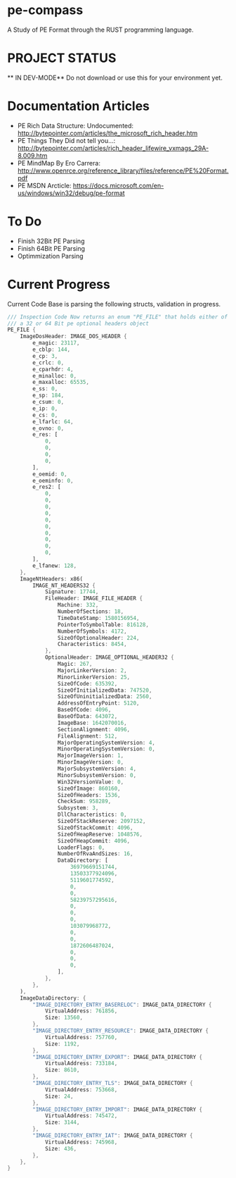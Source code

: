 # pe-compass
A Study of PE Format through the RUST programming language.

# PROJECT STATUS
** IN DEV-MODE** Do not download or use this for your environment yet.

# Documentation Articles
* PE Rich Data Structure: Undocumented: http://bytepointer.com/articles/the_microsoft_rich_header.htm
* PE Things They Did not tell you...: http://bytepointer.com/articles/rich_header_lifewire_vxmags_29A-8.009.htm
* PE MindMap By Ero Carrera: http://www.openrce.org/reference_library/files/reference/PE%20Format.pdf
* PE MSDN Arcticle:  https://docs.microsoft.com/en-us/windows/win32/debug/pe-format

# To Do
* Finish 32Bit PE Parsing
* Finish 64Bit PE Parsing
* Optimmization Parsing

# Current Progress
Current Code Base is parsing the following structs, validation in progress.

```rust
/// Inspection Code Now returns an enum "PE_FILE" that holds either of
/// a 32 or 64 Bit pe optional headers object
PE_FILE {
    ImageDosHeader: IMAGE_DOS_HEADER {
        e_magic: 23117,
        e_cblp: 144,
        e_cp: 3,
        e_crlc: 0,
        e_cparhdr: 4,
        e_minalloc: 0,
        e_maxalloc: 65535,
        e_ss: 0,
        e_sp: 184,
        e_csum: 0,
        e_ip: 0,
        e_cs: 0,
        e_lfarlc: 64,
        e_ovno: 0,
        e_res: [
            0,
            0,
            0,
            0,
        ],
        e_oemid: 0,
        e_oeminfo: 0,
        e_res2: [
            0,
            0,
            0,
            0,
            0,
            0,
            0,
            0,
            0,
            0,
        ],
        e_lfanew: 128,
    },
    ImageNtHeaders: x86(
        IMAGE_NT_HEADERS32 {
            Signature: 17744,
            FileHeader: IMAGE_FILE_HEADER {
                Machine: 332,
                NumberOfSections: 18,
                TimeDateStamp: 1580156954,
                PointerToSymbolTable: 816128,
                NumberOfSymbols: 4172,
                SizeOfOptionalHeader: 224,
                Characteristics: 8454,
            },
            OptionalHeader: IMAGE_OPTIONAL_HEADER32 {
                Magic: 267,
                MajorLinkerVersion: 2,
                MinorLinkerVersion: 25,
                SizeOfCode: 635392,
                SizeOfInitializedData: 747520,
                SizeOfUninitializedData: 2560,
                AddressOfEntryPoint: 5120,
                BaseOfCode: 4096,
                BaseOfData: 643072,
                ImageBase: 1642070016,
                SectionAlignment: 4096,
                FileAlignment: 512,
                MajorOperatingSystemVersion: 4,
                MinorOperatingSystemVersion: 0,
                MajorImageVersion: 1,
                MinorImageVersion: 0,
                MajorSubsystemVersion: 4,
                MinorSubsystemVersion: 0,
                Win32VersionValue: 0,
                SizeOfImage: 860160,
                SizeOfHeaders: 1536,
                CheckSum: 958289,
                Subsystem: 3,
                DllCharacteristics: 0,
                SizeOfStackReserve: 2097152,
                SizeOfStackCommit: 4096,
                SizeOfHeapReserve: 1048576,
                SizeOfHeapCommit: 4096,
                LoaderFlags: 0,
                NumberOfRvaAndSizes: 16,
                DataDirectory: [
                    36979669151744,
                    13503377924096,
                    5119601774592,
                    0,
                    0,
                    58239757295616,
                    0,
                    0,
                    0,
                    103079968772,
                    0,
                    0,
                    1872606487024,
                    0,
                    0,
                    0,
                ],
            },
        },
    ),
    ImageDataDirectory: {
        "IMAGE_DIRECTORY_ENTRY_BASERELOC": IMAGE_DATA_DIRECTORY {
            VirtualAddress: 761856,
            Size: 13560,
        },
        "IMAGE_DIRECTORY_ENTRY_RESOURCE": IMAGE_DATA_DIRECTORY {
            VirtualAddress: 757760,
            Size: 1192,
        },
        "IMAGE_DIRECTORY_ENTRY_EXPORT": IMAGE_DATA_DIRECTORY {
            VirtualAddress: 733184,
            Size: 8610,
        },
        "IMAGE_DIRECTORY_ENTRY_TLS": IMAGE_DATA_DIRECTORY {
            VirtualAddress: 753668,
            Size: 24,
        },
        "IMAGE_DIRECTORY_ENTRY_IMPORT": IMAGE_DATA_DIRECTORY {
            VirtualAddress: 745472,
            Size: 3144,
        },
        "IMAGE_DIRECTORY_ENTRY_IAT": IMAGE_DATA_DIRECTORY {
            VirtualAddress: 745968,
            Size: 436,
        },
    },
}
```
